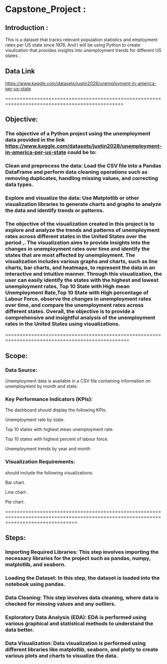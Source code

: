 # Capstone_Project :

## Introduction :
This is a dataset that tracks relevant population statistics and employment rates per US state since 1976. And I will be using Python to create visulization that provides insights into unemployment trends for different US states .

## Data Link 

https://www.kaggle.com/datasets/justin2028/unemployment-in-america-per-us-state 

===============================================================================================

## Objective:

### The objective of a Python project using the unemployment data provided in the link https://www.kaggle.com/datasets/justin2028/unemployment-in-america-per-us-state could be to:

### Clean and preprocess the data: Load the CSV file into a Pandas DataFrame and perform data cleaning operations such as removing duplicates, handling missing values, and correcting data types.

### Explore and visualize the data: Use Matplotlib or other visualization libraries to generate charts and graphs to analyze the data and identify trends or patterns.

### The objective of the visualization created in this project is to explore and analyze the trends and patterns of unemployment rates across different states in the United States over the period ,. The visualization aims to provide insights into the changes in unemployment rates over time and identify the states that are most affected by unemployment. The visualization includes various graphs and charts, such as line charts, bar charts, and heatmaps, to represent the data in an interactive and intuitive manner. Through this visualization, the user can easily identify the states with the highest and lowest unemployment rates, Top 10 State with High mean Unemployment Rate,Top 10 State with High percentage of Labour Force, observe the changes in unemployment rates over time, and compare the unemployment rates across different states. Overall, the objective is to provide a comprehensive and insightful analysis of the unemployment rates in the United States using visualizations.
=================================================================================================
## Scope:

### Data Source:
Unemployment data is available in a CSV file containing information on unemployment by month and state.

### Key Performance Indicators (KPIs): 
The dashboard should display the following KPIs:

Unemployment rate by state.

Top 10 states with highest mean unemployment rate.

Top 10 states with highest percent of labour force.

Unemployment trends by year and month

### Visualization Requirements:
should include the following visualizations:

Bar chart.

Line chart .

Pie chart.

=====================================================================================================================================

## Steps:

### Importing Required Libraries: This step involves importing the necessary libraries for the project such as pandas, numpy, matplotlib, and seaborn.

### Loading the Dataset: In this step, the dataset is loaded into the notebook using pandas.

 ### Data Cleaning: This step involves data cleaning, where data is checked for missing values and any outliers.

### Exploratory Data Analysis (EDA): EDA is performed using various graphical and statistical methods to understand the data better.

### Data Visualization: Data visualization is performed using different libraries like matplotlib, seaborn, and plotly to create various plots and charts to visualize the data.






